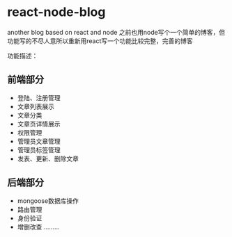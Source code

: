 # react-node-blog
another blog based on react and node
之前也用node写个一个简单的博客，但功能写的不尽人意所以重新用react写一个功能比较完整，完善的博客

功能描述：
## 前端部分
+ 登陆、注册管理
+ 文章列表展示
+ 文章分类
+ 文章页详情展示
+ 权限管理
+ 管理员文章管理
+ 管理员标签管理
+ 发表、更新、删除文章

## 后端部分
+ mongoose数据库操作
+ 路由管理
+ 身份验证
+ 增删改查
.........

